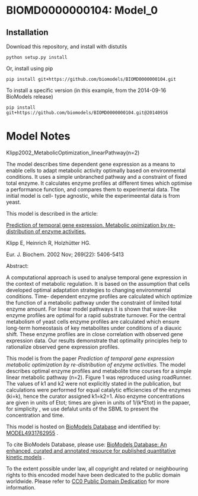 # BIOMD0000000104: Model_0

## Installation

Download this repository, and install with distutils

`python setup.py install`

Or, install using pip

`pip install git+https://github.com/biomodels/BIOMD0000000104.git`

To install a specific version (in this example, from the 2014-09-16 BioModels release)

`pip install git+https://github.com/biomodels/BIOMD0000000104.git@20140916`


# Model Notes


Klipp2002_MetabolicOptimization_linearPathway(n=2)

The model describes time dependent gene expression as a means to enable cells
to adapt metabolic activity optimally based on environmental conditions. It
uses a simple unbranched pathway and a constraint of fixed total enzyme. It
calculates enzyme profiles at different times which optimise a performance
function, and compares them to experimental data. The initial model is cell-
type agnostic, while the experimeental data is from yeast.

This model is described in the article:

[Prediction of temporal gene expression. Metabolic opimization by re-
distribution of enzyme activities.](http://identifiers.org/pubmed/12423338)

Klipp E, Heinrich R, Holzhütter HG.

Eur. J. Biochem. 2002 Nov; 269(22): 5406-5413

Abstract:

A computational approach is used to analyse temporal gene expression in the
context of metabolic regulation. It is based on the assumption that cells
developed optimal adaptation strategies to changing environmental conditions.
Time- dependent enzyme profiles are calculated which optimize the function of
a metabolic pathway under the constraint of limited total enzyme amount. For
linear model pathways it is shown that wave-like enzyme profiles are optimal
for a rapid substrate turnover. For the central metabolism of yeast cells
enzyme profiles are calculated which ensure long-term homeostasis of key
metabolites under conditions of a diauxic shift. These enzyme profiles are in
close correlation with observed gene expression data. Our results demonstrate
that optimality principles help to rationalize observed gene expression
profiles.

This model is from the paper _Prediction of temporal gene expression metabolic
optimization by re-distribution of enzyme activities._ The model describes
optimal enzyme profiles and metabolite time courses for a simple linear
metabolic pathway (n=2). Figure 1 was reproduced using roadRunner. The values
of k1 and k2 were not explicitly stated in the publication, but calculations
were performed for equal catalytic efficiencies of the enzymes (ki=k), hence
the curator assigned k1=k2=1. Also enzyme concentrations are given in units of
Etot; times are given in units of 1/(k*Etot) in the papaer, for simplicity ,
we use defalut units of the SBML to present the concentration and time.

This model is hosted on [BioModels Database](http://www.ebi.ac.uk/biomodels/)
and identified by:
[MODEL4931762955](http://identifiers.org/biomodels.db/BIOMD0000000104) .

To cite BioModels Database, please use: [BioModels Database: An enhanced,
curated and annotated resource for published quantitative kinetic
models](http://identifiers.org/pubmed/20587024) .

To the extent possible under law, all copyright and related or neighbouring
rights to this encoded model have been dedicated to the public domain
worldwide. Please refer to [CC0 Public Domain
Dedication](http://creativecommons.org/publicdomain/zero/1.0/) for more
information.


